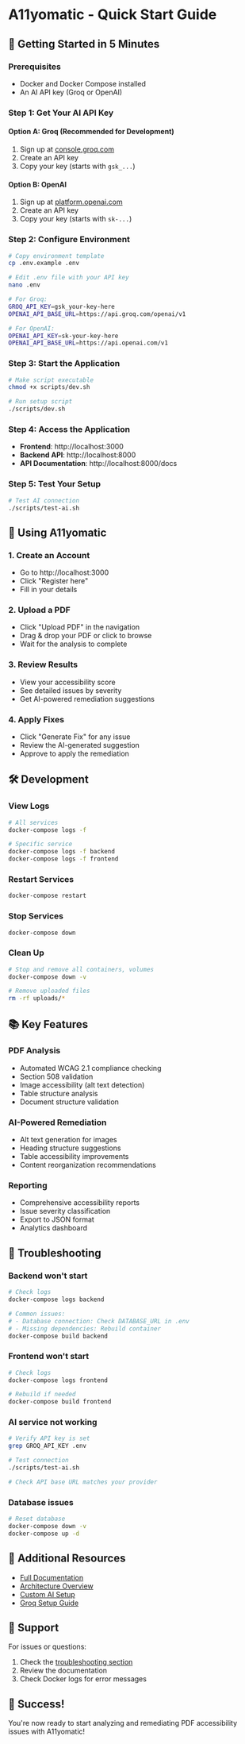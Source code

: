 # A11yomatic - Quick Start Guide

## 🚀 Getting Started in 5 Minutes

### Prerequisites

- Docker and Docker Compose installed
- An AI API key (Groq or OpenAI)

### Step 1: Get Your AI API Key

#### Option A: Groq (Recommended for Development)
1. Sign up at [console.groq.com](https://console.groq.com)
2. Create an API key
3. Copy your key (starts with `gsk_...`)

#### Option B: OpenAI
1. Sign up at [platform.openai.com](https://platform.openai.com)
2. Create an API key
3. Copy your key (starts with `sk-...`)

### Step 2: Configure Environment

```bash
# Copy environment template
cp .env.example .env

# Edit .env file with your API key
nano .env

# For Groq:
GROQ_API_KEY=gsk_your-key-here
OPENAI_API_BASE_URL=https://api.groq.com/openai/v1

# For OpenAI:
OPENAI_API_KEY=sk-your-key-here
OPENAI_API_BASE_URL=https://api.openai.com/v1
```

### Step 3: Start the Application

```bash
# Make script executable
chmod +x scripts/dev.sh

# Run setup script
./scripts/dev.sh
```

### Step 4: Access the Application

- **Frontend**: http://localhost:3000
- **Backend API**: http://localhost:8000
- **API Documentation**: http://localhost:8000/docs

### Step 5: Test Your Setup

```bash
# Test AI connection
./scripts/test-ai.sh
```

## 📖 Using A11yomatic

### 1. Create an Account
- Go to http://localhost:3000
- Click "Register here"
- Fill in your details

### 2. Upload a PDF
- Click "Upload PDF" in the navigation
- Drag & drop your PDF or click to browse
- Wait for the analysis to complete

### 3. Review Results
- View your accessibility score
- See detailed issues by severity
- Get AI-powered remediation suggestions

### 4. Apply Fixes
- Click "Generate Fix" for any issue
- Review the AI-generated suggestion
- Approve to apply the remediation

## 🛠️ Development

### View Logs
```bash
# All services
docker-compose logs -f

# Specific service
docker-compose logs -f backend
docker-compose logs -f frontend
```

### Restart Services
```bash
docker-compose restart
```

### Stop Services
```bash
docker-compose down
```

### Clean Up
```bash
# Stop and remove all containers, volumes
docker-compose down -v

# Remove uploaded files
rm -rf uploads/*
```

## 📚 Key Features

### PDF Analysis
- Automated WCAG 2.1 compliance checking
- Section 508 validation
- Image accessibility (alt text detection)
- Table structure analysis
- Document structure validation

### AI-Powered Remediation
- Alt text generation for images
- Heading structure suggestions
- Table accessibility improvements
- Content reorganization recommendations

### Reporting
- Comprehensive accessibility reports
- Issue severity classification
- Export to JSON format
- Analytics dashboard

## 🔧 Troubleshooting

### Backend won't start
```bash
# Check logs
docker-compose logs backend

# Common issues:
# - Database connection: Check DATABASE_URL in .env
# - Missing dependencies: Rebuild container
docker-compose build backend
```

### Frontend won't start
```bash
# Check logs
docker-compose logs frontend

# Rebuild if needed
docker-compose build frontend
```

### AI service not working
```bash
# Verify API key is set
grep GROQ_API_KEY .env

# Test connection
./scripts/test-ai.sh

# Check API base URL matches your provider
```

### Database issues
```bash
# Reset database
docker-compose down -v
docker-compose up -d
```

## 📖 Additional Resources

- [Full Documentation](docs/user-guide.md)
- [Architecture Overview](docs/architecture.md)
- [Custom AI Setup](docs/custom-ai-setup.md)
- [Groq Setup Guide](GROQ_SETUP.md)

## 🤝 Support

For issues or questions:
1. Check the [troubleshooting section](#-troubleshooting)
2. Review the documentation
3. Check Docker logs for error messages

## 🎉 Success!

You're now ready to start analyzing and remediating PDF accessibility issues with A11yomatic!
